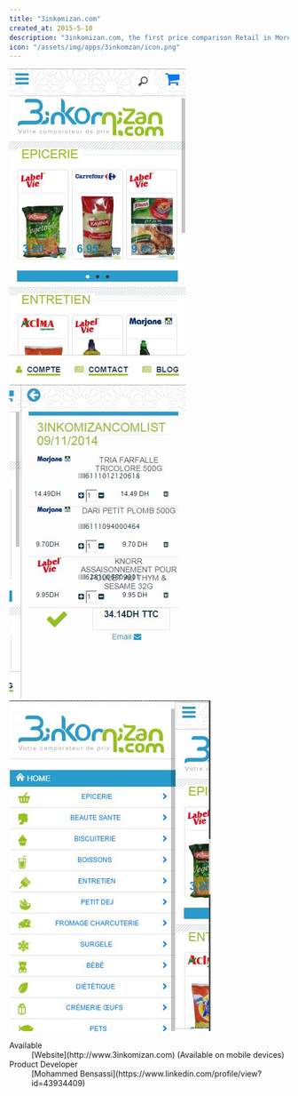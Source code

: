 ```yaml
---
title: "3inkomizan.com"
created_at: 2015-5-10
description: "3inkomizan.com, the first price comparison Retail in Morocco"
icon: "/assets/img/apps/3inkomzan/icon.png"
---
```


<div class="expo">
  <a class="expo-prev" href="#prev"><i class="fa fa-chevron-left"></i></a>
  <a class="expo-next" href="#next"><i class="fa fa-chevron-right"></i></a>
  <div class="expo-track overthrow">
    <div class="expo-viewport">
      <span class="expo-item"><img src="/assets/img/apps/3inkomzan/screen-1.jpg" alt=""></span>
      <span class="expo-item"><img src="/assets/img/apps/3inkomzan/screen-2.jpg" alt=""></span>
      <span class="expo-item"><img src="/assets/img/apps/3inkomzan/screen-3.jpg" alt=""></span>
    </div>
  </div>
</div>

<dl>
  <dt>Available</dt>
  <dd>[Website](http://www.3inkomizan.com) (Available on mobile devices)</dd>
  <dt>Product Developer</dt>
  <dd>[Mohammed Bensassi](https://www.linkedin.com/profile/view?id=43934409)</dd>
</dl>
